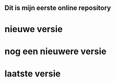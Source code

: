 ## Dit is mijn eerste online repository

# nieuwe versie

# nog een nieuwere versie

# laatste versie